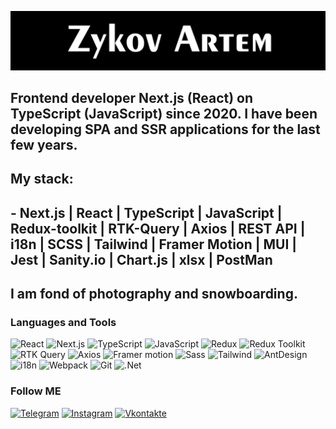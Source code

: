 [![Header](https://github.com/SkaterPunisher/SkaterPunisher/blob/main/assets/logo.png)](https://www.instagram.com/art_zykov/)

## Frontend developer Next.js (React) on TypeScript (JavaScript) since 2020. I have been developing SPA and SSR applications for the last few years.
## My stack: 
## - Next.js | React | TypeScript | JavaScript | Redux-toolkit | RTK-Query | Axios | REST API | i18n | SCSS | Tailwind | Framer Motion | MUI | Jest | Sanity.io | Сhart.js | xlsx | PostMan

##  I am fond of photography and snowboarding.

### Languages and Tools
![React](https://img.shields.io/badge/<React>-000000?style=for-the-badge&logo=react)
![Next.js](https://img.shields.io/badge/<Next.js>-000000?style=for-the-badge&logo=next)
![TypeScript](https://img.shields.io/badge/<TypeScript>-000000?style=for-the-badge&logo=TypeScript)
![JavaScript](https://img.shields.io/badge/<JavaScript>-000000?style=for-the-badge&logo=JavaScript)
![Redux](https://img.shields.io/badge/<Redux>-000000?style=for-the-badge&logo=Redux)
![Redux Toolkit](https://img.shields.io/badge/<Redux_Toolkit>-000000?style=for-the-badge&logo=ReduxToolkit)
![RTK Query](https://img.shields.io/badge/<RTK_Query>-000000?style=for-the-badge&logo=RTK_Query)
![Axios](https://img.shields.io/badge/<Axios>-000000?style=for-the-badge&logo=Axios)
![Framer motion](https://img.shields.io/badge/<Framer_motion>-000000?style=for-the-badge&logo=Framermotion)
![Sass](https://img.shields.io/badge/<Sass>-000000?style=for-the-badge&logo=Sass)
![Tailwind](https://img.shields.io/badge/<Tailwind>-000000?style=for-the-badge&logo=Tailwind)
![AntDesign](https://img.shields.io/badge/<AntDesign>-000000?style=for-the-badge&logo=AntDesign)
![i18n](https://img.shields.io/badge/<i18n>-000000?style=for-the-badge&logo=i18n)
![Webpack](https://img.shields.io/badge/<Webpack>-000000?style=for-the-badge&logo=Webpack)
![Git](https://img.shields.io/badge/<Git>-000000?style=for-the-badge&logo=Git)
![.Net](https://img.shields.io/badge/<Framework>-000000?style=for-the-badge&logo=.net)

### Follow ME
[![Telegram](https://img.shields.io/badge/<Telegram>-000000?style=for-the-badge&logo=Telegram)](https://tlgg.ru/skaterpunisher)
[![Instagram](https://img.shields.io/badge/<Instagram>-000000?style=for-the-badge&logo=Instagram)](https://www.instagram.com/art_zykov/)
[![Vkontakte](https://img.shields.io/badge/<Vkontakte>-000000?style=for-the-badge&logo=Vk&)](https://vk.com/art_zykov)
